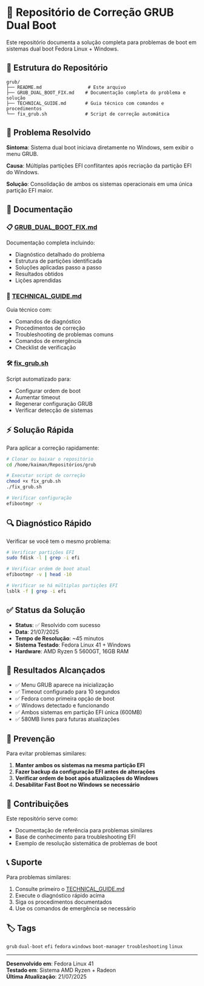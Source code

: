 # 🚀 Repositório de Correção GRUB Dual Boot

Este repositório documenta a solução completa para problemas de boot em sistemas dual boot Fedora Linux + Windows.

## 📁 Estrutura do Repositório

```
grub/
├── README.md                 # Este arquivo
├── GRUB_DUAL_BOOT_FIX.md    # Documentação completa do problema e solução
├── TECHNICAL_GUIDE.md       # Guia técnico com comandos e procedimentos
└── fix_grub.sh              # Script de correção automática
```

## 🎯 Problema Resolvido

**Sintoma**: Sistema dual boot iniciava diretamente no Windows, sem exibir o menu GRUB.

**Causa**: Múltiplas partições EFI conflitantes após recriação da partição EFI do Windows.

**Solução**: Consolidação de ambos os sistemas operacionais em uma única partição EFI maior.

## 📖 Documentação

### 📋 [GRUB_DUAL_BOOT_FIX.md](./GRUB_DUAL_BOOT_FIX.md)
Documentação completa incluindo:
- Diagnóstico detalhado do problema
- Estrutura de partições identificada
- Soluções aplicadas passo a passo
- Resultados obtidos
- Lições aprendidas

### 🔧 [TECHNICAL_GUIDE.md](./TECHNICAL_GUIDE.md)
Guia técnico com:
- Comandos de diagnóstico
- Procedimentos de correção
- Troubleshooting de problemas comuns
- Comandos de emergência
- Checklist de verificação

### 🛠️ [fix_grub.sh](./fix_grub.sh)
Script automatizado para:
- Configurar ordem de boot
- Aumentar timeout
- Regenerar configuração GRUB
- Verificar detecção de sistemas

## ⚡ Solução Rápida

Para aplicar a correção rapidamente:

```bash
# Clonar ou baixar o repositório
cd /home/kaiman/Repositórios/grub

# Executar script de correção
chmod +x fix_grub.sh
./fix_grub.sh

# Verificar configuração
efibootmgr -v
```

## 🔍 Diagnóstico Rápido

Verificar se você tem o mesmo problema:

```bash
# Verificar partições EFI
sudo fdisk -l | grep -i efi

# Verificar ordem de boot atual
efibootmgr -v | head -10

# Verificar se há múltiplas partições EFI
lsblk -f | grep -i efi
```

## ✅ Status da Solução

- **Status**: ✅ Resolvido com sucesso
- **Data**: 21/07/2025
- **Tempo de Resolução**: ~45 minutos
- **Sistema Testado**: Fedora Linux 41 + Windows
- **Hardware**: AMD Ryzen 5 5600GT, 16GB RAM

## 🎯 Resultados Alcançados

- ✅ Menu GRUB aparece na inicialização
- ✅ Timeout configurado para 10 segundos
- ✅ Fedora como primeira opção de boot
- ✅ Windows detectado e funcionando
- ✅ Ambos sistemas em partição EFI única (600MB)
- ✅ 580MB livres para futuras atualizações

## 🚨 Prevenção

Para evitar problemas similares:

1. **Manter ambos os sistemas na mesma partição EFI**
2. **Fazer backup da configuração EFI antes de alterações**
3. **Verificar ordem de boot após atualizações do Windows**
4. **Desabilitar Fast Boot no Windows se necessário**

## 🤝 Contribuições

Este repositório serve como:
- Documentação de referência para problemas similares
- Base de conhecimento para troubleshooting EFI
- Exemplo de resolução sistemática de problemas de boot

## 📞 Suporte

Para problemas similares:
1. Consulte primeiro o [TECHNICAL_GUIDE.md](./TECHNICAL_GUIDE.md)
2. Execute o diagnóstico rápido acima
3. Siga os procedimentos documentados
4. Use os comandos de emergência se necessário

## 🏷️ Tags

`grub` `dual-boot` `efi` `fedora` `windows` `boot-manager` `troubleshooting` `linux`

---

**Desenvolvido em**: Fedora Linux 41  
**Testado em**: Sistema AMD Ryzen + Radeon  
**Última Atualização**: 21/07/2025

